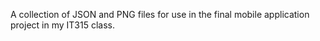A collection of JSON and PNG files for use in the final mobile application project in my IT315 class.
